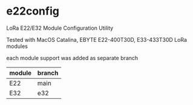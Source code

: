 # e22config
LoRa E22/E32 Module Configuration Utility

Tested with MacOS Catalina, EBYTE E22-400T30D, E33-433T30D LoRa modules

each module support was added as separate branch

module | branch
------------ | -------------
E22 | main
E32 | e32
